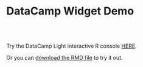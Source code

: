 # DataCamp Widget Demo

<br>
<br>

Try the DataCamp Light interactive R console [HERE](datacamp-light-demo.html).

Or you can [download the RMD file](https://github.com/DS4PS/datacamp-light-demo-for-rmd/raw/master/datacamp-light-demo.rmd) to try it out.

<br>
<br>
